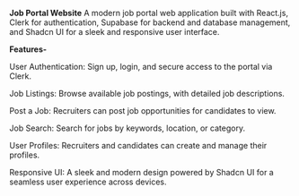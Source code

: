 **Job Portal Website**
A modern job portal web application built with React.js, Clerk for authentication, Supabase for backend and database management, and Shadcn UI for a sleek and responsive user interface.

**Features-**

User Authentication: Sign up, login, and secure access to the portal via Clerk.

Job Listings: Browse available job postings, with detailed job descriptions.

Post a Job: Recruiters can post job opportunities for candidates to view.

Job Search: Search for jobs by keywords, location, or category.

User Profiles: Recruiters and candidates can create and manage their profiles.

Responsive UI: A sleek and modern design powered by Shadcn UI for a seamless user experience across devices.

